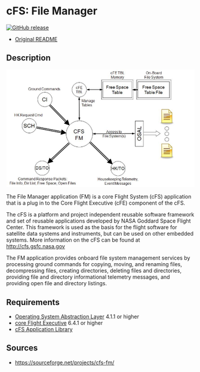# cFS: File Manager

[![GitHub release](https://img.shields.io/github/release/lassondesat/cfs-fm.svg)](https://github.com/lassondesat/cfs-fm/releases)

* [Original README](cfs-fm-app-OSS-readme.txt)

## Description

![CFS_FM_Context](docs/dox_src/users_guide/CFS_FM_Context.jpg)

The File Manager application (FM) is a core Flight System (cFS) application that
is a plug in to the Core Flight Executive (cFE) component of the cFS.

The cFS is a platform and project independent reusable software framework and
set of reusable applications developed by NASA Goddard Space Flight Center. This
framework is used as the basis for the flight software for satellite data
systems and instruments, but can be used on other embedded systems. More
information on the cFS can be found at http://cfs.gsfc.nasa.gov

The FM application provides onboard file system management services by
processing ground commands for copying, moving, and renaming files,
decompressing files, creating directories, deleting files and directories,
providing file and directory informational telemetry messages, and providing
open file and directory listings.

## Requirements

* [Operating System Abstraction Layer][osal] 4.1.1 or higher
* [core Flight Executive][cfe] 6.4.1 or higher
* [cFS Application Library][cfs_lib]

## Sources

* https://sourceforge.net/projects/cfs-fm/

[osal]: https://github.com/lassondesat/osal
[cfe]: https://github.com/lassondesat/coreflightexec
[cfs_lib]: https://github.com/lassondesat/cfs_lib
